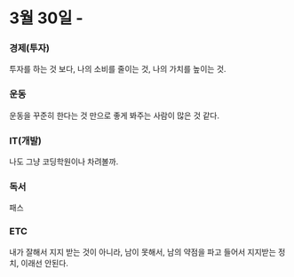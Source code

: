 # 3월 30일 -

### 경제\(투자\)

투자를 하는 것 보다, 나의 소비를 줄이는 것, 나의 가치를 높이는 것. 

### 운동

 운동을 꾸준히 한다는 것 만으로 좋게 봐주는 사람이 많은 것 같다.

### IT\(개발\)

나도 그냥 코딩학원이나 차려볼까. 

### 독서

패스  

### ETC

 내가 잘해서 지지 받는 것이 아니라, 남이 못해서, 남의 약점을 파고 들어서 지지받는 정치, 이래선 안된다.

